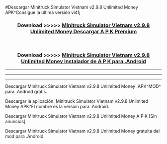 #Descargar Minitruck Simulator Vietnam v2.9.8 Unlimited Money  APK^Consigue la última versión vi41j



<div align="center">
<h3>Download >>>>> <a href="https://es-sites.web.app/?es= Minitruck Simulator Vietnam v2.9.8 Unlimited Money ">Minitruck Simulator Vietnam v2.9.8 Unlimited Money  Descargar A P K Premium</a></h3><br>

<h3>Download >>>>> <a href="https://es-sites.web.app/?es= Minitruck Simulator Vietnam v2.9.8 Unlimited Money ">Minitruck Simulator Vietnam v2.9.8 Unlimited Money  Instalador de A P K para .Android</a></h3>
</div>


----------------------------------------------------------

----------------------------------------------------------

----------------------------------------------------------

Descargar Minitruck Simulator Vietnam v2.9.8 Unlimited Money  .APK^MOD^ para .Android gratis.

Descargar la aplicación. Minitruck Simulator Vietnam v2.9.8 Unlimited Money  APK^El nombre es la versión para .Android.

Descargar Minitruck Simulator Vietnam v2.9.8 Unlimited Money  A P K [Sin anuncios]

Descargar Minitruck Simulator Vietnam v2.9.8 Unlimited Money  gratuita del mod para .Android.